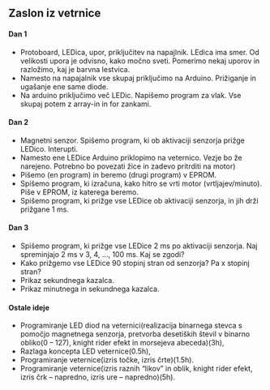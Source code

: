 ## Zaslon iz vetrnice

#### Dan 1

* Protoboard, LEDica, upor, priključitev na napajlnik. LEdica ima smer. Od velikosti upora je odvisno, kako močno sveti. Pomerimo nekaj uporov in razložimo, kaj je barvna lestvica.
* Namesto na napajalnik vse skupaj priključimo na Arduino. Prižiganje in ugašanje ene same diode.
* Na arduino priključimo več LEDic. Napišemo program za vlak. Vse skupaj potem z array-in in for zankami.

#### Dan 2

* Magnetni senzor. Spišemo program, ki ob aktivaciji senzorja prižge LEDico. Interupti.
* Namesto ene LEDice Arduino priklopimo na veternico. Vezje bo že narejeno. Potrebno bo povezati žice in zadevo pritrditi na motor)
* Pišemo (en program) in beremo (drugi program) v EPROM.
* Spišemo program, ki izračuna, kako hitro se vrti motor (vrtljajev/minuto). Piše v EPROM, iz katerega beremo.
* Spišemo program, ki prižge vse LEDice ob aktivaciji senzorja, in jih drži prižgane 1 ms.

#### Dan 3

* Spišemo program, ki prižge vse LEDice 2 ms po aktivaciji senzorja. Naj spreminjajo 2 ms v 3, 4, ..., 100 ms. Kaj se zgodi?
* Kako prižgemo vse LEDice 90 stopinj stran od senzorja? Pa x stopinj stran?
* Prikaz sekundnega kazalca.
* Prikaz minutnega in sekundnega kazalca.

#### Ostale ideje

* Programiranje LED diod na veternici(realizacija binarnega stevca s pomočjo magnetnega senzorja, pretvorba desetiških števil v binarno obliko(0 – 127), knight rider efekt in morsejeva abeceda)(3h),
* Razlaga koncepta LED veternice(0.5h),
* Programiranje veternice(izris točke, izris črte)(1.5h).
* Programiranje veternice(izris raznih “likov” in oblik, knight rider efekt, izris črk – napredno, izris ure – napredno)(5h).
